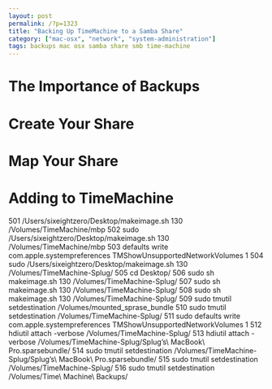 ```yaml
---
layout: post
permalink: /?p=1323
title: "Backing Up TimeMachine to a Samba Share"
category: ["mac-osx", "network", "system-administration"]
tags: backups mac osx samba share smb time-machine
---
```

# The Importance of Backups

# Create Your Share

# Map Your Share

# Adding to TimeMachine

501 /Users/sixeightzero/Desktop/makeimage.sh 130 /Volumes/TimeMachine/mbp 502 sudo /Users/sixeightzero/Desktop/makeimage.sh 130 /Volumes/TimeMachine/mbp 503 defaults write com.apple.systempreferences TMShowUnsupportedNetworkVolumes 1 504 sudo /Users/sixeightzero/Desktop/makeimage.sh 130 /Volumes/TimeMachine-Splug/ 505 cd Desktop/ 506 sudo sh makeimage.sh 130 /Volumes/TimeMachine-Splug/ 507 sudo sh makeimage.sh 130 /Volumes/TimeMachine-Splug/ 508 sudo sh makeimage.sh 130 /Volumes/TimeMachine-Splug/ 509 sudo tmutil setdestination /Volumes/mounted\_sprase\_bundle 510 sudo tmutil setdestination /Volumes/TimeMachine-Splug/ 511 sudo defaults write com.apple.systempreferences TMShowUnsupportedNetworkVolumes 1 512 hdiutil attach -verbose /Volumes/TimeMachine-Splug/ 513 hdiutil attach -verbose /Volumes/TimeMachine-Splug/Splug’s\ MacBook\ Pro.sparsebundle/ 514 sudo tmutil setdestination /Volumes/TimeMachine-Splug/Splug’s\ MacBook\ Pro.sparsebundle/ 515 sudo tmutil setdestination /Volumes/TimeMachine-Splug/ 516 sudo tmutil setdestination /Volumes/Time\ Machine\ Backups/

